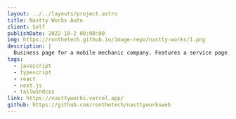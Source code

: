 ```yaml
---
layout: ../../layouts/project.astro
title: Nastty Works Auto
client: Self
publishDate: 2022-10-2 00:00:00
img: https://ronthetech.github.io/image-repo/nastty-works/1.png
description: |
  Business page for a mobile mechanic company. Features a service page, and a contact form to request an estimate or schedule an appointment. Clients can browse the services provided, and submit their information in the contact form to receive a callback and service estimate.
tags:
  - javascript
  - typescript
  - react
  - next.js
  - tailwindcss
link: https://nasttyworks.vercel.app/
github: https://github.com/ronthetech/nasttyworksweb
---
```

